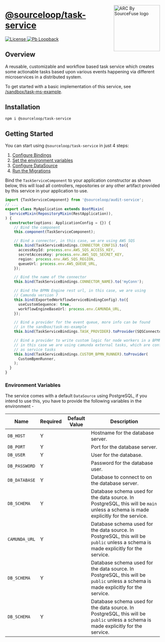 <a style="position: relative; top: 10px;" href="https://sourcefuse.github.io/arc-docs/arc-api-docs" target="_blank"><img src="https://github.com/sourcefuse/loopback4-microservice-catalog/blob/master/docs/assets/logo-dark-bg.png?raw=true" alt="ARC By SourceFuse logo" title="ARC By SourceFuse" align="right" width="150" /></a>

# [@sourceloop/task-service](https://github.com/sourcefuse/loopback4-microservice-catalog/tree/master/services/audit-service)

<p align="left">
<a href="./LICENSE">
<img src="https://img.shields.io/github/license/sourcefuse/loopback4-microservice-catalog" alt="License" />
</a>
<a href="https://loopback.io/" target="_blank">
<img alt="Pb Loopback" src="https://img.shields.io/badge/Powered%20by-Loopback 4-brightgreen" />
</a>
</p>

## Overview

A reusable, customizable and workflow based task service which creates some actionable tasks based upon various events happening via different microservices in a distributed system.

To get started with a basic implementation of this service, see [/sandbox/task-ms-example](https://github.com/sourcefuse/loopback4-microservice-catalog/tree/master/sandbox/task-example).

## Installation

```bash
npm i @sourceloop/task-service
```

## Getting Started

You can start using `@sourceloop/task-service` in just 4 steps:

1. [Configure Bindings](#bind-component)
2. [Set the environment variables](#set-the-environment-variables)
3. [Configure DataSource](#configure-datasource)
4. [Run the Migrations](#migrations)

Bind the `TaskServiceComponent` to your application constructor as shown below, this will load all controllers, repositories or any other artifact provided by this service in your application to use.

```ts
import {TaskServiceComponent} from '@sourceloop/audit-service';
// ...
export class MyApplication extends BootMixin(
  ServiceMixin(RepositoryMixin(RestApplication)),
) {
  constructor(options: ApplicationConfig = {}) {
    // Bind the component
    this.component(TaskServiceComponent);

    // Bind a connector, in this case, we are using AWS SQS
    this.bind(TaskServiceBindings.CONNECTOR_CONFIG).to({
      accessKeyId: process.env.AWS_SQS_ACCESS_KEY,
      secretAccessKey: process.env.AWS_SQS_SECRET_KEY,
      region: process.env.AWS_SQS_REGION,
      queueUrl: process.env.AWS_QUEUE_URL,
    });

    // Bind the name of the connector
    this.bind(TaskServiceBindings.CONNECTOR_NAME).to('myConn');

    // Bind the BPMN Engine rest url, in this case, we are using
    // Camunda version 7
    this.bind(ExportedWorkflowServiceBindingConfig).to({
      useCustomSequence: true,
      workflowEngineBaseUrl: process.env.CAMUNDA_URL,
    });

    // Bind a provider for the event queue, more info can be found
    // in the sandbox/task-ms-example
    this.bind(TaskServiceBindings.TASK_PROVIDER).toProvider(SQSConnector);

    // Bind a provider to write custom logic for node workers in a BPMN Engine
    // in this case we are using camunda external tasks, which are configured
    // as service tasks
    this.bind(TaskServiceBindings.CUSTOM_BPMN_RUNNER).toProvider(
      CustomBpmnRunner,
    );
  }
}
```

### Environment Variables

The service comes with a default `DataSource` using PostgreSQL, if you intend to use this, you have to provide the following variables in the environment -

| Name          | Required | Default Value | Description                                                                                                                        |
| ------------- | -------- | ------------- | ---------------------------------------------------------------------------------------------------------------------------------- |
| `DB_HOST`     | Y        |               | Hostname for the database server.                                                                                                  |
| `DB_PORT`     | Y        |               | Port for the database server.                                                                                                      |
| `DB_USER`     | Y        |               | User for the database.                                                                                                             |
| `DB_PASSWORD` | Y        |               | Password for the database user.                                                                                                    |
| `DB_DATABASE` | Y        |               | Database to connect to on the database server.                                                                                     |
| `DB_SCHEMA`   | Y        |               | Database schema used for the data source. In PostgreSQL, this will be `main` unless a schema is made explicitly for the service.   |
| `CAMUNDA_URL` | Y        |               | Database schema used for the data source. In PostgreSQL, this will be `public` unless a schema is made explicitly for the service. |
| `DB_SCHEMA`   | Y        |               | Database schema used for the data source. In PostgreSQL, this will be `public` unless a schema is made explicitly for the service. |
| `DB_SCHEMA`   | Y        |               | Database schema used for the data source. In PostgreSQL, this will be `public` unless a schema is made explicitly for the service. |
